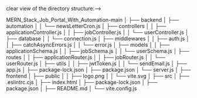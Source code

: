 

clear view of the directory structure:-->

MERN_Stack_Job_Portal_With_Automation-main
│
├── backend
│   ├── automation
│   │   └── newsLetterCron.js
│   ├── controllers
│   │   ├── applicationController.js
│   │   ├── jobController.js
│   │   └── userController.js
│   ├── database
│   │   └── connection.js
│   ├── middlewares
│   │   ├── auth.js
│   │   ├── catchAsyncErrors.js
│   │   └── error.js
│   ├── models
│   │   ├── applicationSchema.js
│   │   ├── jobSchema.js
│   │   └── userSchema.js
│   ├── routes
│   │   ├── applicationRouter.js
│   │   ├── jobRouter.js
│   │   └── userRouter.js
│   ├── utils
│   │   ├── jwtToken.js
│   │   └── sendEmail.js
│   ├── app.js
│   ├── package-lock.json
│   ├── package.json
│   └── server.js
│
├── frontend
│   ├── public
│   │   ├── logo.png
│   │   └── vite.svg
│   ├── src
│   ├── .eslintrc.cjs
│   ├── index.html
│   ├── package-lock.json
│   ├── package.json
│   ├── README.md
│   └── vite.config.js

